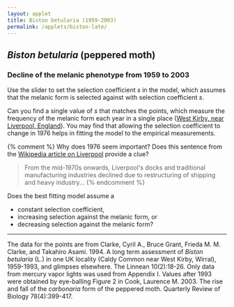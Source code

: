```yaml
---
layout: applet
title: Biston betularia (1959-2003)
permalink: /applets/biston-late/
---
```

## _Biston betularia_ (peppered moth)
### Decline of the melanic phenotype from 1959 to 2003
Use the slider to set the selection coefficient <em>s</em> in the model, which 
assumes that the melanic form is selected against with selection coefficient <em>s</em>. 

Can you find a single value of <em>s</em> that matches the points, which measure the 
frequency of the melanic form each year in a single place ([West Kirby, near Liverpool, 
England](https://goo.gl/maps/h9QniAYgzRr)). You may find that allowing the selection coefficient to change in 1976 helps 
in fitting the model to the empirical measurements. 

{% comment %}
Why does 1976 seem important? Does this sentence from the [Wikipedia article on Liverpool](https://en.wikipedia.org/wiki/Liverpool#20th_century) provide a clue?
> From the mid-1970s onwards, Liverpool's docks and traditional manufacturing industries declined due to restructuring of shipping and heavy industry...
{% endcomment %}

Does the best fitting model assume a 
* constant selection coefficient, 
* increasing selection against the melanic form, or 
* decreasing selection against the melanic form?

---

<div id="ctrl"></div>
<div id="plot"></div>
<script type="text/javascript">
    // The MIT License (MIT)
    // 
    // Copyright (c) 2019 Paul O. Lewis
    // 
    // Permission is hereby granted, free of charge, to any person obtaining a copy
    // of this software and associated documentation files (the “Software”), to deal
    // in the Software without restriction, including without limitation the rights
    // to use, copy, modify, merge, publish, distribute, sublicense, and/or sell
    // copies of the Software, and to permit persons to whom the Software is
    // furnished to do so, subject to the following conditions:
    // 
    // The above copyright notice and this permission notice shall be included in all
    // copies or substantial portions of the Software.
    // 
    // THE SOFTWARE IS PROVIDED “AS IS”, WITHOUT WARRANTY OF ANY KIND, EXPRESS OR
    // IMPLIED, INCLUDING BUT NOT LIMITED TO THE WARRANTIES OF MERCHANTABILITY,
    // FITNESS FOR A PARTICULAR PURPOSE AND NONINFRINGEMENT. IN NO EVENT SHALL THE
    // AUTHORS OR COPYRIGHT HOLDERS BE LIABLE FOR ANY CLAIM, DAMAGES OR OTHER
    // LIABILITY, WHETHER IN AN ACTION OF CONTRACT, TORT OR OTHERWISE, ARISING FROM,
    // OUT OF OR IN CONNECTION WITH THE SOFTWARE OR THE USE OR OTHER DEALINGS IN THE
    // SOFTWARE.
    // 
    // written by Paul O. Lewis 22-Mar-2019
    
    // Data from Clarke, Cyril A., Bruce Grant, Frieda M. M. Clarke, and 
    // Takahiro Asami. 1994. A long term assessment of Biston betularia (L.)
    // in one UK locality (Caldy Common near West Kirby, Wirral), 1959-1993, 
    // and glimpses elsewhere. The Linnean 10(2):18-26. Appendix I.
    // Data from mercury vapor lights only. Values after 1993 obtained by 
    // eye-balling Figure 2 in Cook, Laurence M. 2003. The rise and fall of 
    // the carbonaria form of the peppered moth. Quarterly Review of Biology 
    // 78(4): 399-417.
    var fraction_carbonaria = [
        {'year':1959, 'fraction':0.933},
        {'year':1960, 'fraction':0.942},
        {'year':1961, 'fraction':0.934},
        {'year':1962, 'fraction':0.929},
        {'year':1963, 'fraction':0.912},
        {'year':1964, 'fraction':0.902},
        {'year':1965, 'fraction':0.900},
        {'year':1966, 'fraction':0.925},
        {'year':1967, 'fraction':0.922},
        {'year':1968, 'fraction':0.893},
        {'year':1969, 'fraction':0.933},
        {'year':1970, 'fraction':0.913},
        {'year':1971, 'fraction':0.899},
        {'year':1972, 'fraction':0.895},
        {'year':1973, 'fraction':0.890},
        {'year':1974, 'fraction':0.878},
        {'year':1975, 'fraction':0.872},
        {'year':1976, 'fraction':0.846},
        {'year':1977, 'fraction':0.897},
        {'year':1978, 'fraction':0.830},
        {'year':1979, 'fraction':0.864},
        {'year':1980, 'fraction':0.763},
        {'year':1981, 'fraction':0.660},
        {'year':1982, 'fraction':0.721},
        {'year':1983, 'fraction':0.637},
        {'year':1984, 'fraction':0.608},
        {'year':1985, 'fraction':0.523},
        {'year':1986, 'fraction':0.470},
        {'year':1987, 'fraction':0.423},
        {'year':1988, 'fraction':0.408},
        {'year':1989, 'fraction':0.295},
        {'year':1990, 'fraction':0.331},
        {'year':1991, 'fraction':0.269},
        {'year':1992, 'fraction':0.235},
        {'year':1993, 'fraction':0.232},
        {'year':1994, 'fraction':0.19},
        {'year':1995, 'fraction':0.18},
        {'year':1996, 'fraction':0.09},
        {'year':1997, 'fraction':0.08},
        {'year':1998, 'fraction':0.12},
        {'year':1999, 'fraction':0.05},
        {'year':2000, 'fraction':0.10},
        {'year':2001, 'fraction':0.06},
        {'year':2002, 'fraction':0.02}
        ];

    // width and height of svg
    var w = 800;
    var h = 600;
    var padding = 80;
    var dot_radius = 2;

    // Model
    var s0 = 1.0;
    var s1 = 1.0;
    var slinked = true;
    var starting_year = 1959;
    var switch_year = 1976;
    var ending_year = 2002;
    var starting_melanic_freq = 0.933;
    var melanic_freq = starting_melanic_freq;

    // plotting-related
    var brickred = "#B82E2E";
    var nsegments = ending_year - starting_year;
    var linedata = [];

    // axes labels
    var axis_label_height = 12;
    var axis_label_height_pixels = axis_label_height + "px";

    // Select DIV elements already created (see above)
    var ctrl_div = d3.select("div#ctrl");
    var plot_div = d3.select("div#plot");

    // Create SVG element
    var svg = plot_div.append("svg")
        .attr("width", w)
        .attr("height", h);

    // Create rect outlining entire area of SVG
    /*plot_svg.append("rect")
        .attr("x", 0)
        .attr("y", 0)
        .attr("width", w)
        .attr("height", h)
        .attr("fill", "lavender");*/
        
    // Create scale for X axis
    var xscale = d3.scaleLinear()
        .domain([starting_year, ending_year])   // recalculated in refreshPlot()
        .range([padding, w - padding]);

    // Create scale for Y axis
    var yscale = d3.scaleLinear()
        .domain([0, 1])
        .range([h - padding, padding]);

    // Create scale for drawing line segments
    var line_scale = d3.scaleBand()
        .domain(d3.range(nsegments))
        .range(xscale.domain());
        
    // Create dots that represent empirical estimates of the frequency of the 
    // melanic form at each year
    var dots = svg.selectAll("circle.dots")
        .data(fraction_carbonaria)
        .enter()
        .append("circle")
        .attr("class", "dots")
        .attr("cx", function(d) {return xscale(d.year);})
        .attr("cy", function(d) {return yscale(d.fraction);})
        .attr("r", dot_radius)
        .attr("fill", "black");

    // Function that recalculates the line segments making up the transition probability curve
    function recalcLineData() {
        linedata = [];
        melanic_freq = starting_melanic_freq; // frequency of BB + Bb genotypes (melanic phenotype)
        let q = Math.sqrt(1. - melanic_freq);
        let p = 1.0 - q;
        let wBB = 1.0 - s0;
        let wBb = 1.0 - s0;
        let wbb = 1.0;
        for (var g = 0; g < nsegments; g++) {
            if (g == switch_year - starting_year) {
                wBB = 1.0 - s1;
                wBb = 1.0 - s1;
                wbb = 1.0;
            }
            
            // zygote genotype frequencies (before selection)
            pp = p*p;
            qq = q*q;
            pq2 = 1.0 - pp - qq;
            
            // mean relative fitness
            let wmean = pp*wBB + pq2*wBb + qq*(wbb);
            
            // parental genotype frequencies (after selection)
            pp  = pp*wBB/wmean;                                                   
            pq2 = pq2*wBb/wmean;                                                   
            qq  = qq*wbb/wmean;  
            
            // allele frequencies in gamete pool
            p = pp + pq2/2.0;                                           
            q = 1.0 - p;
            
            // frequency of melanic phenotype in generation g+1
            melanic_freq = p*p + 2.0*p*q;                                           
            linedata.push({'x':line_scale(g), 'y':melanic_freq});
        }
    }
    recalcLineData();

    // Create path representing frequency of melanic phenotype
    var lineFunc = d3.line()
        .x(function(d) {return xscale(d.x);})
        .y(function(d) {return yscale(d.y);});

    var phenotype_tragectory = svg.append("path")
        .attr("id", "trajectory")
        .attr("d", lineFunc(linedata))
        .attr("fill", "none")
        .attr("stroke", brickred)
        .attr("stroke-width", 2)
        .style("pointer-events", "none");   // don't want line intercepting drag events
        
    // Create text element showing final frequency of melanic phenotype
    var melanic_ending_freq = svg.append("text")
        .attr("id", "endfreq")
        .attr("x", w - padding + 20)
        .attr("y", yscale(melanic_freq))
        .text(" " + melanic_freq.toFixed(3));

    // Create x axis
    var xaxis = d3.axisBottom(xscale)
        .ticks(5)
        .tickFormat(d3.format("d"));

    // Add x axis to svg
    svg.append("g")
        .attr("id", "xaxis")
        .attr("class", "axis")
        .attr("transform", "translate(0," + (h - padding) + ")")
        .call(xaxis);

    // Style the x-axis
    svg.selectAll('.axis line, .axis path')
        .style('stroke', 'black')
        .style('fill', 'none')
        .style('stroke-width', '1px')
        .style('shape-rendering', 'crispEdges');
    svg.selectAll('g#xaxis g.tick text')
        .style('font-family', 'Helvetica')
        .style('font-size', axis_label_height_pixels);

    // Create y axis
    var yaxis = d3.axisLeft(yscale)
        .ticks(4)
        .tickFormat(d3.format(".2f"));

    // Add y axis to svg
    svg.append("g")
        .attr("id", "yaxis")
        .attr("class", "axis")
        .attr("transform", "translate(" + padding + ",0)")
        .call(yaxis);

    // Style the y-axis
    svg.selectAll('.axis line, .axis path')
        .style('stroke', 'black')
        .style('fill', 'none')
        .style('stroke-width', '1px')
        .style('shape-rendering', 'crispEdges');
    svg.selectAll('g#xaxis g.tick text')
        .style('font-family', 'Helvetica')
        .style('font-size', axis_label_height_pixels);
        
    var addSlider = function(panel, id, label, starting_value, onfunc) {
        var control_div = panel.append("div").append("div")
            .attr("id", id)
            .attr("class", "control");
        control_div.append("input")
            .attr("id", id)
            .attr("type", "range")
            .attr("name", id)
            .attr("min", "0")
            .attr("max", "100")
            .attr("value", starting_value)
            .on("input", onfunc);
        control_div.append("label")
            .append("label")
            .attr("id", id)
            .html("&nbsp;" + label);
        }
        
    var addCheckbox = function(panel, id, label, checked_by_default, onfunc) {
        var control_div = panel.append("div").append("div")
            .attr("id", id)
            .attr("class", "control");
        control_div.append("input")
            .attr("id", id)
            .attr("type", "checkbox")
            .property("checked", checked_by_default)
            .on("change", onfunc);
        control_div.append("label")
            .append("label")
            .html("&nbsp;" + label);
        }
        
    addCheckbox(ctrl_div, "lockcoeffs", "Selection coefficient constant", true, function() {
        var is_linked = d3.select(this).property('checked');
        if (is_linked) {
            // slinked going from false to true
            slinked = true;
            
            // modify sliders and trajectory to reflect average
            let pct0 = parseFloat(d3.select("input#early").property('value'));
            let pct1 = parseFloat(d3.select("input#late").property('value'));
            let pct = (pct0 + pct1)/2.0;
            adjustSliders(pct, 2);
        }
        else {
            // slinked going from true to false
            slinked = false;
            
            // no modification of sliders or trajectory is necessary
        }
    });
        
    function adjustSliders(pct, which) {
        // If which == 0, the early selection coefficient slider has changed
        // If which == 1, the late  selection coefficient slider has changed
        // If which == 2, both selection coefficient sliders have changed due to user checking the selection coefficient constant checkbox
        if (which > 1 && !slinked) {
            console.log("Error: which == " + which + " and slinked is false, which should not happen!");
        }
        
        // get selection coefficient from percentage
        s = pct/100;
        
        if (slinked) {
            s0 = s;
            s1 = s;
        }
        else {
            if (which == 0)
                s0 = s;
            else
                s1 = s;
        }
        
        // redo calculations with new s0
        recalcLineData();
        
        // change the labels on the sliders
        d3.select("label#early").text(" s (before " + switch_year + ") = " + s0.toFixed(3));
        d3.select("label#late").text(" s (after " + switch_year + ") = " + s1.toFixed(3));
        
        if (slinked) {
            // change value on other slider to match this slider
            if (which == 0)
                d3.select("input#late").property('value', pct);
            else if (which == 1)
                d3.select("input#early").property('value', pct);
            else {
                d3.select("input#early").property('value', pct);
                d3.select("input#late").property('value', pct);
            }
        }
        
        // change the label at the end of the line showing final melanic phenotype frequency
        melanic_ending_freq
            .attr("y", yscale(melanic_freq))
            .text(" " + melanic_freq.toFixed(3));
            
        // cause trajectory line to be redrawn by telling phenotype_tragectory
        // about the new linedata
        phenotype_tragectory.attr("d", lineFunc(linedata));
    }
        
    addSlider(ctrl_div, "early", " s (before " + switch_year + ") = " + s0.toFixed(3), 100.0*s0, function() {
        // get percentage from slider position
        let pct = parseFloat(d3.select(this).property('value'));
        adjustSliders(pct, 0);
        });

    addSlider(ctrl_div, "late", " s (after " + switch_year + ") = " + s1.toFixed(3), 100.0*s1, function() {
        // get percentage from slider position
        let pct = parseFloat(d3.select(this).property('value'));
        adjustSliders(pct, 1);
        });
        
    // Add explanatory text
    svg.append("text").attr("id", "info").attr("x",        xscale(1960)).attr("y", yscale(0.10)).text("Curve and points show frequency of melanic form from 1959 to 2003.");
    svg.append("text").attr("id", "w1").attr("x",          xscale(1960)).attr("y", yscale(0.50)).text("BB fitness = 1 - s");
    svg.append("text").attr("id", "w2").attr("x",          xscale(1960)).attr("y", yscale(0.45)).text("Bb fitness = 1 - s");
    svg.append("text").attr("id", "w3").attr("x",          xscale(1960)).attr("y", yscale(0.40)).text("bb fitness = 1");
    svg.append("text").attr("id", "darkallele").attr("x",  xscale(1960)).attr("y", yscale(0.30)).text("B: dominant melanic allele");
    svg.append("text").attr("id", "lightallele").attr("x", xscale(1960)).attr("y", yscale(0.25)).text("b: recessive non-melanic allele");

</script>

The data for the points are from Clarke, Cyril A., Bruce Grant, Frieda M. M. Clarke, and 
Takahiro Asami. 1994. A long term assessment of _Biston betularia_ (L.) in one UK locality 
(Caldy Common near West Kirby, Wirral), 1959-1993, and glimpses elsewhere. The Linnean 10(2):18-26.
Only data from mercury vapor lights was used from Appendix I. Values after 1993 were obtained by 
eye-balling Figure 2 in Cook, Laurence M. 2003. The rise and fall of 
the _carbonaria_ form of the peppered moth. Quarterly Review of Biology 
78(4):399-417.
